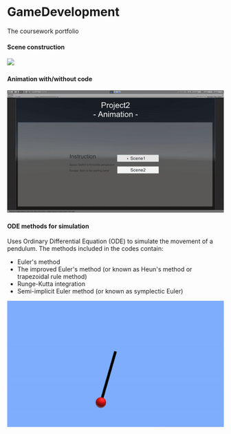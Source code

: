 # GameDevelopment
The coursework portfolio

#### Scene construction

![](https://github.com/RiverLeeGitHub/GameDevelopment/blob/master/Scene%20construction/demo.gif?raw=true)

#### Animation with/without code

![](https://github.com/RiverLeeGitHub/GameDevelopment/blob/master/Animation%20with%20or%20without%20codes/demo.gif?raw=true)

#### ODE methods for simulation

Uses Ordinary Differential Equation (ODE) to simulate the movement of a pendulum. The methods included in the codes contain: 
* Euler's method
* The improved Euler's method (or known as Heun's method or trapezoidal rule method)
* Runge-Kutta integration
* Semi-implicit Euler method (or known as symplectic Euler)

![](https://github.com/RiverLeeGitHub/GameDevelopment/blob/master/ODE%20simulation/demo.gif?raw=true)
